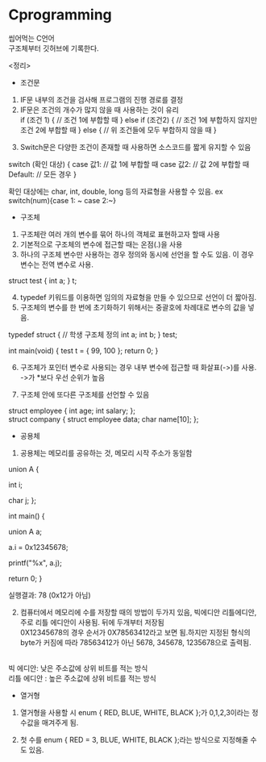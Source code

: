 # Cprogramming
씹어먹는 C언어<br>
구조체부터 깃허브에 기록한다.

<정리>

- 조건문
1. IF문 내부의 조건을 검사해 프로그램의 진행 경로를 결정<br>
2. IF문은 조건의 개수가 많지 않을 때 사용하는 것이 유리<br>
if (조건 1) {
// 조건 1에 부합할 때
}
else if (조건2) {
// 조건 1에 부합하지 않지만 조건 2에 부합할 때
}
else {
// 위 조건들에 모두 부합하지 않을 때
}
<p>

3. Switch문은 다양한 조건이 존재할 때 사용하면 소스코드를 짧게 유지할 수 있음<br>

switch (확인 대상) {
case 값1:
// 값 1에 부합할 때
case 값2:
// 값 2에 부합할 때
Default:
// 모든 경우
}
<p>
확인 대상에는 char, int, double, long 등의 자료형을 사용할 수 있음. ex switch(num){case 1: ~ case 2:~}

<p>

- 구조체
1. 구조체란 여러 개의 변수를 묶어 하나의 객체로 표현하고자 할때 사용 <br>
2. 기본적으로 구조체의 변수에 접근할 때는 온점(.)을 사용<br>
3. 하나의 구조체 변수만 사용하는 경우 정의와 동시에 선언을 할 수도 있음.
 이 경우 변수는 전역 변수로 사용.<br>

struct test {
int a;
} t;
<p>
 
4. typedef 키워드를 이용하면 임의의 자료형을 만들 수 있으므로 선언이 더 짧아짐.<br>
5. 구조체의 변수를 한 번에 초기화하기 위해서는 중괄호에 차례대로 변수의 값을 넣음.<br>

typedef struct { // 학생 구조체 정의
int a;
int b;
} test;

int main(void) {
test t = { 99, 100 };
return 0;
}
<p>

6. 구조체가 포인터 변수로 사용되는 경우 내부 변수에 접근할 때 화살표(->)를 사용.<br>
->가 *보다 우선 순위가 높음

7. 구조체 안에 또다른 구조체를 선언할 수 있음<br>

struct employee {
  int age;
  int salary;
};<br>
struct company {
  struct employee data;
  char name[10];
};<p>

- 공용체

1. 공용체는 메모리를 공유하는 것, 메모리 시작 주소가 동일함 <br>

union A {

  int i;

  char j;
};

int main() {

  union A a; 

  a.i = 0x12345678; 
  
  printf("%x", a.j); 
  
  return 0; 
}
<p>
실행결과: 78 (0x12가 아님)

2. 컴퓨터에서 메모리에 수를 저장할 때의 방법이 두가지 있음, 빅에디안 리틀에디안, 주로 리틀 에디안이 사용됨. 뒤에 두개부터 저장됨<br>
0X12345678의 경우 순서가 0X78563412라고 보면 됨.하지만 지정된 형식의 byte가 커짐에 따라 78563412가 아닌 5678, 345678, 1235678으로 출력됨.
<br>
빅 에디안: 낮은 주소값에 상위 비트를 적는 방식<br>
리틀 에디안 : 높은 주소값에 상위 비트를 적는 방식<br>


- 열거형

1. 열거형을 사용할 시 enum { RED, BLUE, WHITE, BLACK };가 0,1,2,3이라는 정수값을 매겨주게 됨.

2. 첫 수를 enum { RED = 3, BLUE, WHITE, BLACK };라는 방식으로 지정해줄 수도 있음.




